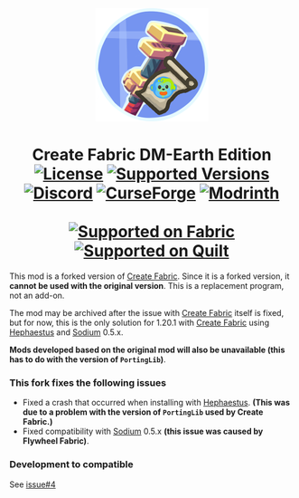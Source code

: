 <p align="center"><img src="icon/400x400.png" alt="Logo" width="200"></p>
<h1 align="center">Create Fabric DM-Earth Edition<br>
	<a href="https://github.com/DM-Earth/create-fabric-dme-edition/blob/master/LICENSE"><img src="https://img.shields.io/github/license/Creators-of-Create/Create?style=flat&color=900c3f" alt="License"></a>
    <a href="https://www.curseforge.com/minecraft/mc-mods/create-fabric/files"><img src="https://cf.way2muchnoise.eu/versions/create-fabric-dme-edition.svg" alt="Supported Versions"></a>
    <a href="https://discord.gg/sHUtFBxVdj"><img src="https://img.shields.io/discord/620934202875183104?color=5865f2&label=Discord&style=flat" alt="Discord"></a>
	<a href="https://www.curseforge.com/minecraft/mc-mods/create-fabric-dme-edition"><img src="http://cf.way2muchnoise.eu/create-fabric-dme-edition.svg" alt="CurseForge"></a>
    <a href="https://modrinth.com/mod/create-fabric-dme-edition"><img src="https://img.shields.io/modrinth/dt/create-fabric-dme-edition?logo=modrinth&label=&suffix=%20&style=flat&color=242629&labelColor=5ca424&logoColor=1c1c1c" alt="Modrinth"></a>
    <br><br>
    <a href="https://fabricmc.net/"><img
        src="https://cdn.discordapp.com/attachments/705864145169416313/969720133998239794/fabric_supported.png"
        alt="Supported on Fabric"
        width="200"
    ></a>
    <a href="https://quiltmc.org/"><img
        src="https://cdn.discordapp.com/attachments/705864145169416313/969716884482183208/quilt_supported.png"
        alt="Supported on Quilt"
        width="200"
    ></a>
</h1>

This mod is a forked version of [Create Fabric](https://modrinth.com/mod/create-fabric). Since it is a forked version, it **cannot be used with the original version**.
This is a replacement program, not an add-on.

The mod may be archived after the issue with [Create Fabric](https://modrinth.com/mod/create-fabric) itself is fixed, but for now,
this is the only solution for 1.20.1 with [Create Fabric](https://modrinth.com/mod/create-fabric) using [Hephaestus](https://modrinth.com/mod/hephaestus) and [Sodium](https://modrinth.com/mod/sodium) 0.5.x.

**Mods developed based on the original mod will also be unavailable (this has to do with the version of `PortingLib`)**.

### This fork fixes the following issues
- Fixed a crash that occurred when installing with [Hephaestus](https://modrinth.com/mod/hephaestus). **(This was due to a problem with the version of `PortingLib` used by Create Fabric.)**
- Fixed compatibility with [Sodium](https://modrinth.com/mod/sodium) 0.5.x **(this issue was caused by Flywheel Fabric)**.

### Development to compatible
See [issue#4](https://github.com/DM-Earth/create-fabric-dme-edition/issues/4)

